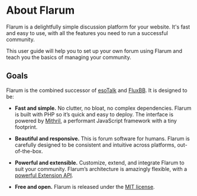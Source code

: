 # About Flarum

Flarum is a delightfully simple discussion platform for your website. It's fast and easy to use, with all the features you need to run a successful community.

This user guide will help you to set up your own forum using Flarum and teach you the basics of managing your community.

## Goals

Flarum is the combined successor of [esoTalk](https://github.com/esotalk/esoTalk) and [FluxBB](https://fluxbb.org). It is designed to be:

* **Fast and simple.** No clutter, no bloat, no complex dependencies. Flarum is built with PHP so it’s quick and easy to deploy. The interface is powered by [Mithril](https://mithril.js.org), a performant JavaScript framework with a tiny footprint.

* **Beautiful and responsive.** This is forum software for humans. Flarum is carefully designed to be consistent and intuitive across platforms, out-of-the-box.

* **Powerful and extensible.** Customize, extend, and integrate Flarum to suit your community. Flarum’s architecture is amazingly flexible, with a [powerful Extension API](/extend/).

* **Free and open.** Flarum is released under the [MIT license](https://github.com/flarum/flarum/blob/master/LICENSE).
